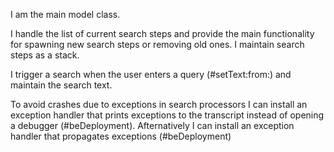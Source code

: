 I am  the main model class.I handle the list of current search steps and provide the main functionality for spawning new search steps or removing old ones.I maintain search steps as a stack. I  trigger a search when the user enters a query (#setText:from:) and maintain the search text.To avoid crashes due to exceptions in search processors I can install an exception handler that prints exceptions to the transcript instead of opening a debugger (#beDeployment). Afternatively I can install an exception handler that  propagates exceptions (#beDeployment)